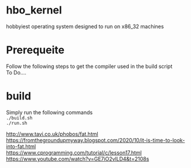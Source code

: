 # hbo_kernel
hobbyiest operating system designed to run on x86_32 machines



<h1>Prerequeite</h1>
Follow the following steps to get the compiler used in the build script  <br />
<a>To Do....</a><br />


<h1>build</h1>
Simply run the following commands <br />
<code>./build.sh</code><br />
<code>./run.sh</code><br />



http://www.tavi.co.uk/phobos/fat.html     <br />
https://fromthegroundupmyway.blogspot.com/2020/10/it-is-time-to-look-into-fat.html      <br />
https://www.cprogramming.com/tutorial/c/lesson17.html <br /> 
https://www.youtube.com/watch?v=GE7iO2vlLD4&t=2108s <br />




